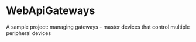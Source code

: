 # WebApiGateways
A sample project: managing gateways - master devices that control multiple peripheral devices

